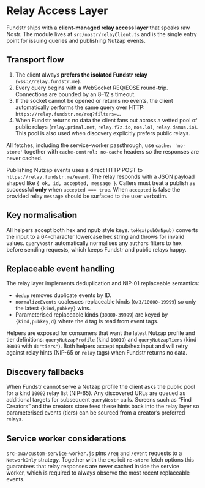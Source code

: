 # Relay Access Layer

Fundstr ships with a **client-managed relay access layer** that speaks raw
Nostr. The module lives at `src/nostr/relayClient.ts` and is the single entry
point for issuing queries and publishing Nutzap events.

## Transport flow

1. The client always **prefers the isolated Fundstr relay**
   (`wss://relay.fundstr.me`).
2. Every query begins with a WebSocket REQ/EOSE round-trip. Connections are
   bounded by an 8–12&nbsp;s timeout.
3. If the socket cannot be opened or returns no events, the client
   automatically performs the same query over HTTP:
   `https://relay.fundstr.me/req?filters=…`.
4. When Fundstr returns no data the client fans out across a vetted pool of
   public relays (`relay.primal.net`, `relay.f7z.io`, `nos.lol`,
   `relay.damus.io`). This pool is also used when discovery explicitly prefers
   public relays.

All fetches, including the service-worker passthrough, use
`cache: 'no-store'` together with `cache-control: no-cache` headers so the
responses are never cached.

Publishing Nutzap events uses a direct HTTP POST to
`https://relay.fundstr.me/event`. The relay responds with a JSON payload shaped
like `{ ok, id, accepted, message }`. Callers must treat a publish as successful
**only** when `accepted === true`. When `accepted` is false the provided relay
`message` should be surfaced to the user verbatim.

## Key normalisation

All helpers accept both hex and npub style keys. `toHex(pubOrNpub)` converts the
input to a 64-character lowercase hex string and throws for invalid values.
`queryNostr` automatically normalises any `authors` filters to hex before
sending requests, which keeps Fundstr and public relays happy.

## Replaceable event handling

The relay layer implements deduplication and NIP-01 replaceable semantics:

- `dedup` removes duplicate events by ID.
- `normalizeEvents` coalesces replaceable kinds (`0/3/10000-19999`) so only the
  latest `{kind,pubkey}` wins.
- Parameterised replaceable kinds (`30000-39999`) are keyed by
  `{kind,pubkey,d}` where the `d` tag is read from event tags.

Helpers are exposed for consumers that want the latest Nutzap profile and tier
definitions: `queryNutzapProfile` (kind `10019`) and `queryNutzapTiers` (kind
`30019` with `d:"tiers"`). Both helpers accept npub/hex input and will retry
against relay hints (NIP-65 or `relay` tags) when Fundstr returns no data.

## Discovery fallbacks

When Fundstr cannot serve a Nutzap profile the client asks the public pool for a
kind `10002` relay list (NIP-65). Any discovered URLs are queued as additional
targets for subsequent `queryNostr` calls. Screens such as “Find Creators” and
the creators store feed these hints back into the relay layer so parameterised
events (tiers) can be sourced from a creator’s preferred relays.

## Service worker considerations

`src-pwa/custom-service-worker.js` pins `/req` and `/event` requests to a
`NetworkOnly` strategy. Together with the explicit `no-store` fetch options this
guarantees that relay responses are never cached inside the service worker,
which is required to always observe the most recent replaceable events.

